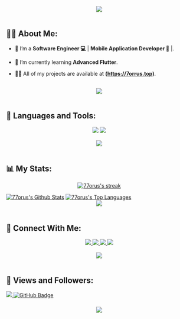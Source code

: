 <div align="center">
    <img src="https://readme-typing-svg.herokuapp.com/?font=Righteous&size=35&center=true&vCenter=true&width=500&height=70&duration=4000&lines=Hello+World!+👋;+I'm+Hossam+Magdy!+😎;" />
</div>

<br>

## 🙋‍♂️ About Me:

- 🔭 I’m a **Software Engineer 💻** | **Mobile Application Developer 📱** |.

- 🌱 I’m currently learning **Advanced Flutter**.

- 👨‍💻 All of my projects are available at **(https://7orrus.top)**.

<br>
<div align="center">
    <img src="https://user-images.githubusercontent.com/73097560/115834477-dbab4500-a447-11eb-908a-139a6edaec5c.gif" />
</div>
<br>

## 🚀 Languages and Tools:
<div align="center">
    <img src="https://skillicons.dev/icons?i=flutter,dart,firebase,illustrator,photoshop,php,mysql" />
    <img src="https://skillicons.dev/icons?i=github,androidstudio,vscode,figma,postman" /><br>
</div>

<br>
<div align="center">
    <img src="https://user-images.githubusercontent.com/73097560/115834477-dbab4500-a447-11eb-908a-139a6edaec5c.gif" />
</div>
<br>

## 📊 My Stats:

<p align="center">
    <a href="https://github.com/77orus/github-readme-streak-stats">
        <img title="🔥 Get streak stats for your profile at git.io/streak-stats" alt="77orus's streak" src="https://github-readme-streak-stats.herokuapp.com/?user=77orus&theme=black-ice&hide_border=true&stroke=0000&background=060A0CD0"/>
    </a>
</p>
<a href="https://github.com/77orus/github-readme-stats"><img alt="77orus's Github Stats" src="https://github-readme-stats.vercel.app/api?username=77orus&show_icons=true&count_private=true&theme=react&hide_border=true&bg_color=0D1117" /></a>
<a href="https://github.com/77orus/github-readme-stats"><img alt="77orus's Top Languages" src="https://github-readme-stats.vercel.app/api/top-langs/?username=77orus&langs_count=8&count_private=true&layout=compact&theme=react&hide_border=true&bg_color=0D1117" /></a>

<br>
<div align="center">
    <img src="https://user-images.githubusercontent.com/73097560/115834477-dbab4500-a447-11eb-908a-139a6edaec5c.gif" />
</div>
<br>

## 🤝 Connect With Me:

<div align="center">
   
  <a href="mailto:hosam7orus@gmail.com">
    <img src="https://img.shields.io/badge/Gmail-333333?style=for-the-badge&logo=gmail&logoColor=red" />
  </a>
        <a href="https://7orrus.top">
    <img src="https://img.shields.io/badge/Portfolio-0077B5?style=for-the-badge&logoColor=white" />
  </a>
    <a href="https://www.youtube.com/@Horuss">
    <img src="https://img.shields.io/badge/Youtube-red?style=for-the-badge&logo=youtube&logoColor=white" />
  </a>
     </a>
     <a href="https://t.me/Xhossam1">
    <img src="https://img.shields.io/badge/Telegram-0077B5?style=for-the-badge&logo=telegram&logoColor=white" />
  </a>
</div>

<br>
<div align="center">
    <img src="https://user-images.githubusercontent.com/73097560/115834477-dbab4500-a447-11eb-908a-139a6edaec5c.gif" />
</div>
<br>

## 💜 Views and Followers:

<a href="https://github.com/77orus/github-profile-views-counter">
    <img src="https://komarev.com/ghpvc/?username=77orus">
</a>
<a href="https://github.com/77orus?tab=followers"><img src="https://img.shields.io/github/followers/77orus?label=Followers&style=social" alt="GitHub Badge"></a>
<h3 align="center">
    <img src="https://readme-typing-svg.herokuapp.com/?font=Righteous&size=25&center=true&vCenter=true&width=500&height=70&duration=4000&lines=Thanks+for+visiting!+❤️;+Shoot+me+a+message+on+Linkedin!;I'm+Long+Life+Learner">
</h3>

<br/>
